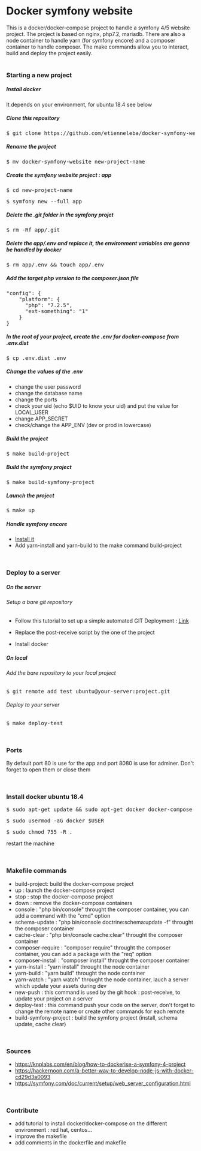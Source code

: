 # Docker symfony website

This is a docker/docker-compose project to handle a symfony 4/5 website project. The project is based on nginx, php7.2, mariadb. There are also a node container to handle yarn (for symfony encore) and a composer container to handle composer. The make commands allow you to interact, build and deploy the project easily.  
<br>

### Starting a new project 

##### Install docker 

It depends on your environment, for ubuntu 18.4 see below 

##### Clone this repository 

<pre>$ git clone https://github.com/etienneleba/docker-symfony-website.git</pre>

##### Rename the project 

<pre>$ mv docker-symfony-website new-project-name</pre>

##### Create the symfony website project : app

<pre>$ cd new-project-name</pre>
<pre>$ symfony new --full app</pre>

##### Delete the .git folder in the symfony projet 

<pre>$ rm -Rf app/.git</pre>

##### Delete the app/.env and replace it, the environment variables are gonna be handled by docker

<pre>$ rm app/.env && touch app/.env</pre>

##### Add the target php version to the composer.json file 

<pre>
"config": {
    "platform": {
      "php": "7.2.5",
      "ext-something": "1"
    }
}
</pre>

##### In the root of your project, create the .env for docker-compose from .env.dist

<pre>$ cp .env.dist .env</pre>

##### Change the values of the .env

- change the user password
- change the database name
- change the ports 
- check your uid (echo $UID to know your uid) and put the value for LOCAL_USER
- change APP_SECRET
- check/change the APP_ENV (dev or prod in lowercase)

##### Build the project 

<pre>$ make build-project</pre>

##### Build the symfony project

<pre>$ make build-symfony-project</pre>

##### Launch the project 

<pre>$ make up</pre>

##### Handle symfony encore
- [Install it](https://symfony.com/doc/current/frontend/encore/installation.html)
- Add yarn-install and yarn-build to the make command build-project

<br>

### Deploy to a server

##### On the server
###### Setup a bare git repository 

  - Follow this tutorial to set up a simple automated GIT Deployment : [Link](https://gist.github.com/noelboss/3fe13927025b89757f8fb12e9066f2fa#file-post-receive)

  - Replace the post-receive script by the one of the project

- Install docker 


##### On local
###### Add the bare repository to your local project 

<pre>$ git remote add test ubuntu@your-server:project.git</pre>

###### Deploy to your server

<pre>$ make deploy-test</pre>

<br>

### Ports

By default port 80 is use for the app and port 8080 is use for adminer. Don't forget to open them or close them

<br>

### Install docker ubuntu 18.4

<pre>$ sudo apt-get update && sudo apt-get docker docker-compose</pre>
<pre>$ sudo usermod -aG docker $USER</pre>
<pre>$ sudo chmod 755 -R . </pre>

restart the machine

<br>

### Makefile commands 
- build-project: build the docker-compose project
- up : launch the docker-compose project
- stop : stop the docker-compose project
- down : remove the docker-compose containers
- console : "php bin/console" throught the composer container, you can add a command with the "cmd" option
- schema-update : "php bin/console doctrine:schema:update -f" throught the composer container
- cache-clear : "php bin/console cache:clear" throught the composer container
- composer-require : "composer require" throught the composer container, you can add a package with the "req" option
- composer-install : "composer install" throught the composer container
- yarn-install : "yarn install" throught the node container
- yarn-build : "yarn build" throught the node container
- yarn-watch : "yarn watch" throught the node container, lauch a server which update your assets during dev
- new-push : this command is used by the git hook : post-receive, to update your project on a server
- deploy-test : this command push your code on the server, don't forget to change the remote name or create other commands for each remote
- build-symfony-project : build the symfony project (install, schema update, cache clear)

<br>

### Sources

- https://knplabs.com/en/blog/how-to-dockerise-a-symfony-4-project
- https://hackernoon.com/a-better-way-to-develop-node-js-with-docker-cd29d3a0093
- https://symfony.com/doc/current/setup/web_server_configuration.html

<br>

### Contribute 

- add tutorial to install docker/docker-compose on the different environment : red hat, centos...
- improve the makefile
- add comments in the dockerfile and makefile

